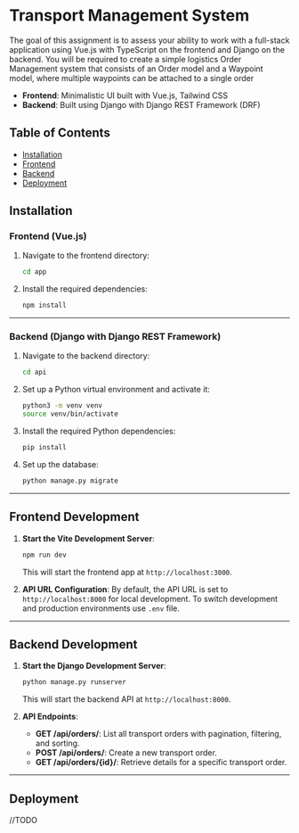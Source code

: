 # Transport Management System

The goal of this assignment is to assess your ability to work with a full-stack application using Vue.js with TypeScript on the frontend and Django on the backend. You will be required to create a simple logistics Order Management system that consists of an Order model and a Waypoint model, where multiple waypoints can be attached to a single order

- **Frontend**: Minimalistic UI built with Vue.js, Tailwind CSS
- **Backend**: Built using Django with Django REST Framework (DRF)

## Table of Contents

- [Installation](#installation)
- [Frontend](#frontend-development)
- [Backend](#backend-development)
- [Deployment](#deployment)

## Installation

### Frontend (Vue.js)

1. Navigate to the frontend directory:

    ```bash
    cd app
    ```

2. Install the required dependencies:

    ```bash
    npm install
    ```

---

### Backend (Django with Django REST Framework)

1. Navigate to the backend directory:

    ```bash
    cd api
    ```

2. Set up a Python virtual environment and activate it:

    ```bash
    python3 -m venv venv
    source venv/bin/activate 
    ```

3. Install the required Python dependencies:

    ```bash
    pip install
    ```

4. Set up the database:

    ```bash
    python manage.py migrate
    ```

---

## Frontend Development

1. **Start the Vite Development Server**:

    ```bash
    npm run dev
    ```

   This will start the frontend app at `http://localhost:3000`.

2. **API URL Configuration**: 
   By default, the API URL is set to `http://localhost:8000` for local development. To switch development and production environments use `.env` file.

---

## Backend Development

1. **Start the Django Development Server**:

    ```bash
    python manage.py runserver
    ```

   This will start the backend API at `http://localhost:8000`.

2. **API Endpoints**:

   - **GET /api/orders/**: List all transport orders with pagination, filtering, and sorting.
   - **POST /api/orders/**: Create a new transport order.
   - **GET /api/orders/{id}/**: Retrieve details for a specific transport order.

---


## Deployment

//TODO